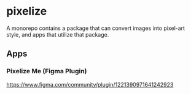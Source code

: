 # pixelize
A monorepo contains a package that can convert images into pixel-art style, and apps that utilize that package.

## Apps

### Pixelize Me (Figma Plugin)
https://www.figma.com/community/plugin/1221390971641242923
